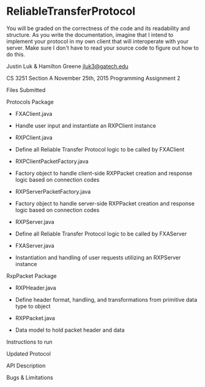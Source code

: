 # ReliableTransferProtocol

You will be graded on the correctness of the code and its readability and structure.
As you write the documentation, imagine that I intend to implement your protocol in my own client that will interoperate with your server.
Make sure I don't have to read your source code to figure out how to do this.

Justin Luk & Hamilton Greene
jluk3@gatech.edu

CS 3251 Section A
November 25th, 2015
Programming Assignment 2

Files Submitted

Protocols Package
* FXAClient.java
- Handle user input and instantiate an RXPClient instance

* RXPClient.java
- Define all Reliable Transfer Protocol logic to be called by FXAClient

* RXPClientPacketFactory.java
- Factory object to handle client-side RXPPacket creation and response logic based on connection codes

* RXPServerPacketFactory.java
- Factory object to handle server-side RXPPacket creation and response logic based on connection codes

* RXPServer.java
- Define all Reliable Transfer Protocol logic to be called by FXAServer

* FXAServer.java
- Instantiation and handling of user requests utilizing an RXPServer instance

RxpPacket Package
* RXPHeader.java
- Define header format, handling, and transformations from primitive data type to object

* RXPPacket.java
- Data model to hold packet header and data

Instructions to run

Updated Protocol

API Description

Bugs & Limitations